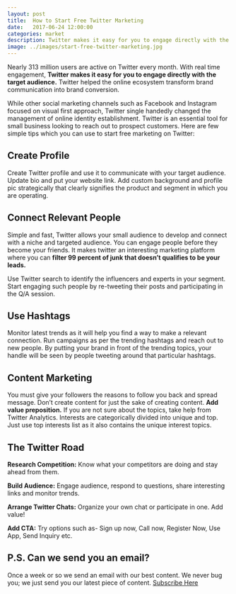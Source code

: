 ```yaml
---
layout: post
title:  How to Start Free Twitter Marketing
date:   2017-06-24 12:00:00
categories: market
description: Twitter makes it easy for you to engage directly with the target audience. It helped the online ecosystem transform brand communication into brand conversion.
image: ../images/start-free-twitter-marketing.jpg
---
```


Nearly 313 million users are active on Twitter every month. With real time engagement, **Twitter makes it easy for you to engage directly with the target audience.** Twitter helped the online ecosystem transform brand communication into brand conversion.

While other social marketing channels such as Facebook and Instagram focused on visual first approach, Twitter single handedly changed the management of online identity establishment.  Twitter is an essential tool for small business looking to reach out to prospect customers. Here are few simple tips which you can use to start free marketing on Twitter:

## Create Profile

Create Twitter profile and use it to communicate with your target audience. Update bio and put your website link. Add custom background and profile pic strategically that clearly signifies the product and segment in which you are operating.

## Connect Relevant People

Simple and fast, Twitter allows your small audience to develop and connect with a niche and targeted audience. You can engage people before they become your friends. It makes twitter an interesting marketing platform where you can **filter 99 percent of junk that doesn’t qualifies to be your leads.**

Use Twitter search to identify the influencers and experts in your segment. Start engaging such people by re-tweeting their posts and participating in the Q/A session.

## Use Hashtags

Monitor latest trends as it will help you find a way to make a relevant connection. Run campaigns as per the trending hashtags and reach out to new people.  By putting your brand in front of the trending topics, your handle will be seen by people tweeting around that particular hashtags.

## Content Marketing

You must give your followers the reasons to follow you back and spread message. Don’t create content for just the sake of creating content. **Add value preposition.** If you are not sure about the topics, take help from Twitter Analytics. Interests are categorically divided into unique and top. Just use top interests list as it also contains the unique interest topics.

## The Twitter Road

**Research Competition:** Know what your competitors are doing and stay ahead from them.

**Build Audience:** Engage audience, respond to questions, share interesting links and monitor trends.

**Arrange Twitter Chats:** Organize your own chat or participate in one. Add value!

**Add CTA:** Try options such as- Sign up now, Call now, Register Now, Use App, Send Inquiry etc.

## P.S. Can we send you an email?

Once a week or so we send an email with our best content. We never bug you; we just send you our latest piece of content. <a href="#subscribe">Subscribe Here</a>